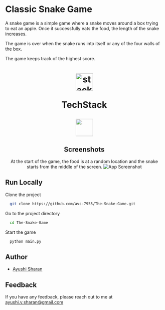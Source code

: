 # Classic Snake Game
A snake game is a simple game where a snake moves around a box trying to eat an apple. Once it successfully eats the food, the length of the snake increases.

The game is over when the snake runs into itself or any of the four walls of the box.

The game keeps track of the highest score.
<h1 align="center">
  <img src="https://ik.imagekit.io/pq7opoglh/GitHub_ReadMe/stack_GjMfbKvDP.svg?ik-sdk-version=javascript-1.4.3&updatedAt=1655143763495" width="55" alt="stacklogo-python" />

 TechStack</h1>

<div align="center"><img width="55" src="https://raw.githubusercontent.com/gilbarbara/logos/master/logos/python.svg"/>

## Screenshots
At the start of the game, the food is at a random location and the snake starts from the middle of the screen.
![App Screenshot](https://ik.imagekit.io/pq7opoglh/GitHub_ReadMe/PythonMiniProjects/Snake_Game/snake-game_vTvG4W7XT.png?ik-sdk-version=javascript-1.4.3&updatedAt=1657628588158)
</div>

## Run Locally

Clone the project

```bash
  git clone https://github.com/avs-7955/The-Snake-Game.git
```

Go to the project directory

```bash
  cd The-Snake-Game
```
Start the game

```bash
  python main.py
```


## Author

- [Ayushi Sharan](https://github.com/avs-7955)


## Feedback

If you have any feedback, please reach out to me at ayushi.v.sharan@gmail.com